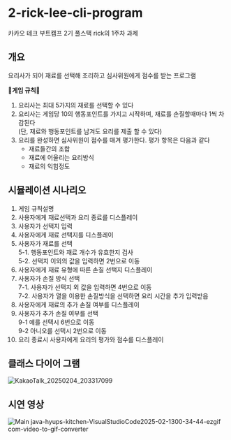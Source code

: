 # 2-rick-lee-cli-program
카카오 테크 부트캠프 2기 풀스택 rick의 1주차 과제


## 개요
요리사가 되어 재료를 선택해 조리하고 심사위원에게 점수를 받는 프로그램<br/>

  📜**게임 규칙**📜<br/>
  1. 요리사는 최대 5가지의 재료를 선택할 수 있다<br/>
  2. 요리사는 게임당 10의 행동포인트를 가지고 시작하며, 재료를 손질할때마다 1씩 차감된다<br/>
      (단, 재료와 행동포인트를 남겨도 요리를 제출 할 수 있다)<br/>
  3. 요리를 완성하면 심사위원이 점수를 매겨 평가한다. 평가 항목은 다음과 같다<br/>
      - 재료들간의 조합<br/>
      - 재료에 어울리는 요리방식<br/>
      - 재료의 익힘정도<br/>


## 시뮬레이션 시나리오
1. 게임 규칙설명<br/>
2. 사용자에게 재료선택과 요리 종료를 디스플레이
3. 사용자가 선택지 입력
4. 사용자에게 재료 선택지를 디스플레이<br/>
5. 사용자가 재료를 선택<br/>
   5-1. 행동포인트와 재료 개수가 유효한지 검사<br/>
   5-2. 선택지 이외의 값을 입력하면 2번으로 이동<br/>
6. 사용자에게 재료 유형에 따른 손질 선택지 디스플레이<br/>
7. 사용자가 손질 방식 선택<br/>
    7-1. 사용자가 선택지 외 값을 입력하면 4번으로 이동<br/>
    7-2. 사용자가 열을 이용한 손질방식을 선택하면 요리 시간을 추가 입력받음<br/>
8. 사용자에게 재료의 추가 손질 여부를 디스플레이<br/>
9. 사용자가 추가 손질 여부를 선택<br/>
    9-1 예를 선택시 6번으로 이동<br/>
    9-2 아니오를 선택시 2번으로 이동<br/>
10. 요리 종료시 사용자에게 요리의 평가와 점수를 디스플레이<br/>


## 클래스 다이어 그램
![KakaoTalk_20250204_203317099](https://github.com/user-attachments/assets/061009ab-9ba7-4222-9405-4e2ca2c87501)


## 시연 영상
![Main java-hyups-kitchen-VisualStudioCode2025-02-1300-34-44-ezgif com-video-to-gif-converter](https://github.com/user-attachments/assets/c768a60a-ade5-4515-b054-12696e702df7)


